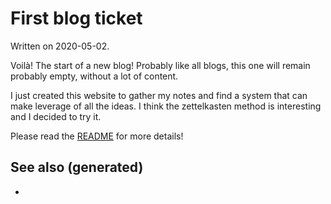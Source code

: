 # First blog ticket

Written on 2020-05-02.

Voilà\! The start of a new blog\! Probably like all blogs, this one will
remain probably empty, without a lot of content.

I just created this website to gather my notes and find a system that
can make leverage of all the ideas. I think the zettelkasten method is
interesting and I decided to try it.

Please read the [README](./../README.md) for more details\!

## See also (generated)

  -

